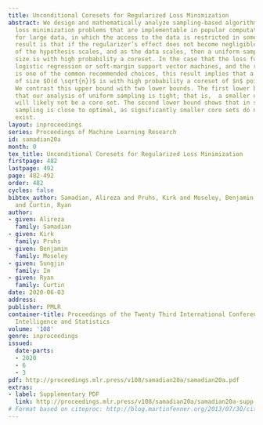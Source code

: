 ```yaml
---
title: Unconditional Coresets for Regularized Loss Minimization
abstract: We design and mathematically analyze sampling-based algorithms for regularized
  loss minimization problems that are implementable in popular computational models
  for large data, in which the access to the data is restricted in some way. Our main
  result is that if the regularizer’s effect does not become negligible as the norm
  of the hypothesis scales, and as the data scales, then a uniform sample of modest
  size is with high probability a coreset. In the case that the loss function is either
  logistic regression or soft-margin support vector machines, and the regularizer
  is one of the common recommended choices, this result implies that a uniform sample
  of size $O(d \sqrt{n})$ is with high probability a coreset of $n$ points in $\Re^d$.
  We contrast this upper bound with two lower bounds. The first lower bound shows
  that our analysis of uniform sampling is tight; that is,  a smaller uniform sample
  will likely not be a core set. The second lower bound shows that in some sense uniform
  sampling is close to optimal, as significantly smaller core sets do not generally
  exist.
layout: inproceedings
series: Proceedings of Machine Learning Research
id: samadian20a
month: 0
tex_title: Unconditional Coresets for Regularized Loss Minimization
firstpage: 482
lastpage: 492
page: 482-492
order: 482
cycles: false
bibtex_author: Samadian, Alireza and Pruhs, Kirk and Moseley, Benjamin and Im, Sungjin
  and Curtin, Ryan
author:
- given: Alireza
  family: Samadian
- given: Kirk
  family: Pruhs
- given: Benjamin
  family: Moseley
- given: Sungjin
  family: Im
- given: Ryan
  family: Curtin
date: 2020-06-03
address: 
publisher: PMLR
container-title: Proceedings of the Twenty Third International Conference on Artificial
  Intelligence and Statistics
volume: '108'
genre: inproceedings
issued:
  date-parts:
  - 2020
  - 6
  - 3
pdf: http://proceedings.mlr.press/v108/samadian20a/samadian20a.pdf
extras:
- label: Supplementary PDF
  link: http://proceedings.mlr.press/v108/samadian20a/samadian20a-supp.pdf
# Format based on citeproc: http://blog.martinfenner.org/2013/07/30/citeproc-yaml-for-bibliographies/
---
```

